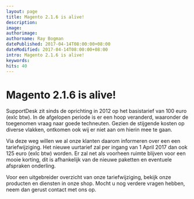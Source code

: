 ```yaml
---
layout: page
title: Magento 2.1.6 is alive!
description:
image:
authorimage:
authorname: Ray Bogman
datePublished: 2017-04-14T08:00:00+08:00
dateModified: 2017-04-14T08:00:00+08:00
intro: Magento 2.1.6 is alive!
keywords:
hits: 40
---
```


# Magento 2.1.6 is alive!

SupportDesk zit sinds de oprichting in 2012 op het basistarief van 100 euro (exlc btw).
In de afgelopen periode is er een hoop veranderd, waaronder de toegenomen vraag naar goede techneuten.
Gezien de stijgende kosten op diverse vlakken, ontkomen ook wij er niet aan om hierin mee te gaan.

Via deze weg willen we al onze klanten daarom informeren over een een tariefwijziging.
Het nieuwe uurtarief zal per ingang van 1 April 2017 dan ook 125 euro (exlc btw) worden.
Er zal net als voorheen ruimte blijven voor een mooie korting, dit is afhankelijk van de nieuwe paketten en eventuele afspraken onderling.

Voor een uitgebreider overzicht van onze tariefwijziging, bekijk onze producten en diensten in onze shop. Mocht u nog verdere vragen hebben, neem dan gerust contact met ons op.

